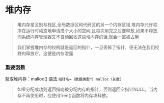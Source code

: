 # 堆内存

> 堆内存是区别与栈区,全局数据区和代码区的另一个内存区域,堆内存允许程序在运行时动态地申请摸个大小的空间,且每次用完之后要释放,如果不释放,而系统内存管理器又不自动回收这些堆内存的话,就会一直被占用
>
> 我们掌握堆内存的权柄就是返回的指针，一旦丢掉了指针，便无法在我们视野内释放它。这便是内存泄露

### 重要函数

获取堆内存：malloc() 语法 ``指针名=（数据类型*）malloc（长度)``

> 如果分配成功则返回指向被分配内存的指针，否则返回空指针NULL。当内存不再使用时，应使用free()函数将内存块释放。